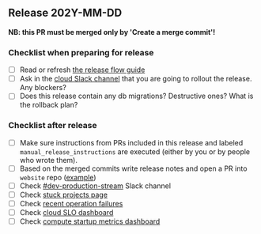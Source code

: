 ## Release 202Y-MM-DD

**NB: this PR must be merged only by 'Create a merge commit'!**

### Checklist when preparing for release
- [ ] Read or refresh [the release flow guide](https://www.notion.so/neondatabase/Release-general-flow-61f2e39fd45d4d14a70c7749604bd70b)
- [ ] Ask in the [cloud Slack channel](https://neondb.slack.com/archives/C033A2WE6BZ) that you are going to rollout the release. Any blockers?
- [ ] Does this release contain any db migrations? Destructive ones? What is the rollback plan?

<!-- List everything that should be done **before** release, any issues / setting changes / etc -->

### Checklist after release
- [ ] Make sure instructions from PRs included in this release and labeled `manual_release_instructions` are executed (either by you or by people who wrote them).
- [ ] Based on the merged commits write release notes and open a PR into `website` repo ([example](https://github.com/neondatabase/website/pull/219/files))
- [ ] Check [#dev-production-stream](https://neondb.slack.com/archives/C03F5SM1N02) Slack channel
- [ ] Check [stuck projects page](https://console.neon.tech/admin/projects?sort=last_active&order=desc&stuck=true)
- [ ] Check [recent operation failures](https://console.neon.tech/admin/operations?action=create_timeline%2Cstart_compute%2Cstop_compute%2Csuspend_compute%2Capply_config%2Cdelete_timeline%2Cdelete_tenant%2Ccreate_branch%2Ccheck_availability&sort=updated_at&order=desc&had_retries=some)
- [ ] Check [cloud SLO dashboard](https://neonprod.grafana.net/d/_oWcBMJ7k/cloud-slos?orgId=1)
- [ ] Check [compute startup metrics dashboard](https://neonprod.grafana.net/d/5OkYJEmVz/compute-startup-time)

<!-- List everything that should be done **after** release, any admin UI configuration / Grafana dashboard / alert changes / setting changes / etc -->
